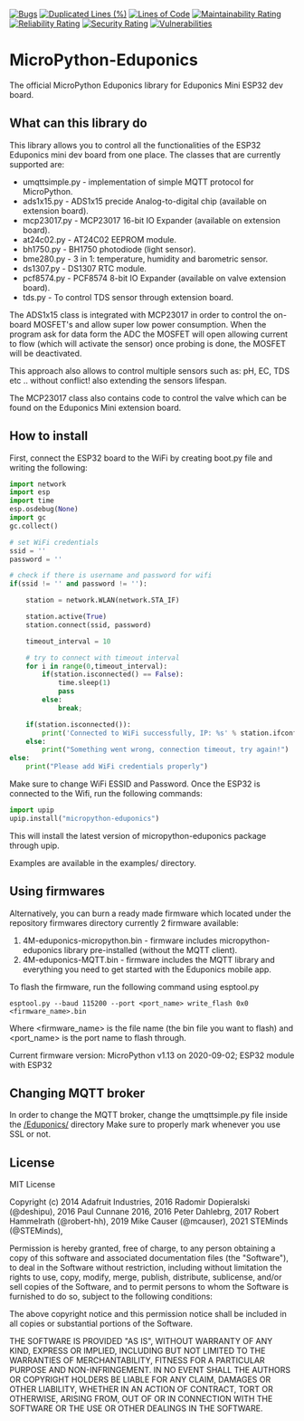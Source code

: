 [![Bugs](https://sonarcloud.io/api/project_badges/measure?project=STEMinds_micropython-eduponics&metric=bugs)](https://sonarcloud.io/dashboard?id=STEMinds_micropython-eduponics)
[![Duplicated Lines (%)](https://sonarcloud.io/api/project_badges/measure?project=STEMinds_micropython-eduponics&metric=duplicated_lines_density)](https://sonarcloud.io/dashboard?id=STEMinds_micropython-eduponics)
[![Lines of Code](https://sonarcloud.io/api/project_badges/measure?project=STEMinds_micropython-eduponics&metric=ncloc)](https://sonarcloud.io/dashboard?id=STEMinds_micropython-eduponics)
[![Maintainability Rating](https://sonarcloud.io/api/project_badges/measure?project=STEMinds_micropython-eduponics&metric=sqale_rating)](https://sonarcloud.io/dashboard?id=STEMinds_micropython-eduponics)
[![Reliability Rating](https://sonarcloud.io/api/project_badges/measure?project=STEMinds_micropython-eduponics&metric=reliability_rating)](https://sonarcloud.io/dashboard?id=STEMinds_micropython-eduponics)
[![Security Rating](https://sonarcloud.io/api/project_badges/measure?project=STEMinds_micropython-eduponics&metric=security_rating)](https://sonarcloud.io/dashboard?id=STEMinds_micropython-eduponics)
[![Vulnerabilities](https://sonarcloud.io/api/project_badges/measure?project=STEMinds_micropython-eduponics&metric=vulnerabilities)](https://sonarcloud.io/dashboard?id=STEMinds_micropython-eduponics)

# MicroPython-Eduponics

The official MicroPython Eduponics library for Eduponics Mini ESP32 dev board.

## What can this library do

This library allows you to control all the functionalities of the ESP32 Eduponics mini dev board from one place.
The classes that are currently supported are:

- umqttsimple.py - implementation of simple MQTT protocol for MicroPython.
- ads1x15.py - ADS1x15 precide Analog-to-digital chip (available on extension board).
- mcp23017.py - MCP23017 16-bit IO Expander (available on extension board).
- at24c02.py - AT24C02 EEPROM module.
- bh1750.py - BH1750 photodiode (light sensor).
- bme280.py - 3 in 1: temperature, humidity and barometric sensor.
- ds1307.py - DS1307 RTC module.
- pcf8574.py - PCF8574 8-bit IO Expander (available on valve extension board).
- tds.py - To control TDS sensor through extension board.

The ADS1x15 class is integrated with MCP23017 in order to control the on-board MOSFET's and allow super low power consumption.
When the program ask for data form the ADC the MOSFET will open allowing current to flow (which will activate the sensor) once probing is done, the MOSFET will be deactivated.

This approach also allows to control multiple sensors such as: pH, EC, TDS etc .. without conflict! also extending the sensors lifespan.

The MCP23017 class also contains code to control the valve which can be found on the Eduponics Mini extension board.

## How to install

First, connect the ESP32 board to the WiFi by creating boot.py file and writing the following:

```python
import network
import esp
import time
esp.osdebug(None)
import gc
gc.collect()

# set WiFi credentials
ssid = ''
password = ''

# check if there is username and password for wifi
if(ssid != '' and password != ''):

    station = network.WLAN(network.STA_IF)

    station.active(True)
    station.connect(ssid, password)

    timeout_interval = 10

    # try to connect with timeout interval
    for i in range(0,timeout_interval):
        if(station.isconnected() == False):
            time.sleep(1)
            pass
        else:
            break;

    if(station.isconnected()):
        print('Connected to WiFi successfully, IP: %s' % station.ifconfig()[0])
    else:
        print("Something went wrong, connection timeout, try again!")
else:
    print("Please add WiFi credentials properly")
```

Make sure to change WiFi ESSID and Password. Once the ESP32 is connected to the Wifi, run the following commands:

```python
import upip
upip.install("micropython-eduponics")
```

This will install the latest version of micropython-eduponics package through upip.

Examples are available in the examples/ directory.

## Using firmwares

Alternatively, you can burn a ready made firmware which located under the repository firmwares directory
currently 2 firmware available:

1. 4M-eduponics-micropython.bin - firmware includes micropython-eduponics library pre-installed (without the MQTT client).
2. 4M-eduponics-MQTT.bin - firmware includes the MQTT library and everything you need to get started with the Eduponics mobile app.

To flash the firmware, run the following command using esptool.py
```
esptool.py --baud 115200 --port <port_name> write_flash 0x0 <firmware_name>.bin
```
Where <firmware_name> is the file name (the bin file you want to flash) and <port_name> is the port name to flash through.

Current firmware version: MicroPython v1.13 on 2020-09-02; ESP32 module with ESP32

## Changing MQTT broker

In order to change the MQTT broker, change the umqttsimple.py file inside the [/Eduponics/](/Eduponics/umqttsimple.py) directory
Make sure to properly mark whenever you use SSL or not.

## License

MIT License

Copyright (c) 2014 Adafruit Industries,
              2016 Radomir Dopieralski (@deshipu),
              2016 Paul Cunnane 2016,
              2016 Peter Dahlebrg,
              2017 Robert Hammelrath (@robert-hh),
              2019 Mike Causer (@mcauser),
              2021 STEMinds (@STEMinds),

Permission is hereby granted, free of charge, to any person obtaining a copy
of this software and associated documentation files (the "Software"), to deal
in the Software without restriction, including without limitation the rights
to use, copy, modify, merge, publish, distribute, sublicense, and/or sell
copies of the Software, and to permit persons to whom the Software is
furnished to do so, subject to the following conditions:

The above copyright notice and this permission notice shall be included in all
copies or substantial portions of the Software.

THE SOFTWARE IS PROVIDED "AS IS", WITHOUT WARRANTY OF ANY KIND, EXPRESS OR
IMPLIED, INCLUDING BUT NOT LIMITED TO THE WARRANTIES OF MERCHANTABILITY,
FITNESS FOR A PARTICULAR PURPOSE AND NON-INFRINGEMENT. IN NO EVENT SHALL THE
AUTHORS OR COPYRIGHT HOLDERS BE LIABLE FOR ANY CLAIM, DAMAGES OR OTHER
LIABILITY, WHETHER IN AN ACTION OF CONTRACT, TORT OR OTHERWISE, ARISING FROM,
OUT OF OR IN CONNECTION WITH THE SOFTWARE OR THE USE OR OTHER DEALINGS IN THE
SOFTWARE.
